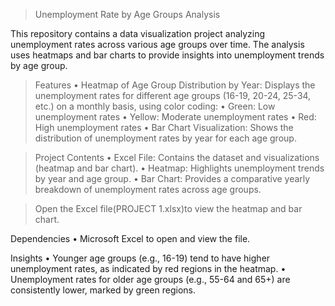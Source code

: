 > Unemployment Rate by Age Groups Analysis

This repository contains a data visualization project analyzing unemployment rates across various age groups over time. The analysis uses heatmaps and bar charts to provide insights into unemployment trends by age group.

> Features
	•	Heatmap of Age Group Distribution by Year:
Displays the unemployment rates for different age groups (16-19, 20-24, 25-34, etc.) on a monthly basis, using color coding:
	•	Green: Low unemployment rates
	•	Yellow: Moderate unemployment rates
	•	Red: High unemployment rates
	•	Bar Chart Visualization:
Shows the distribution of unemployment rates by year for each age group.

> Project Contents
	•	Excel File: Contains the dataset and visualizations (heatmap and bar chart).
	•	Heatmap: Highlights unemployment trends by year and age group.
	•	Bar Chart: Provides a comparative yearly breakdown of unemployment rates across age groups.

>	Open the Excel file(PROJECT 1.xlsx)to view the heatmap and bar chart.

Dependencies
	•	Microsoft Excel to open and view the file.

Insights
	•	Younger age groups (e.g., 16-19) tend to have higher unemployment rates, as indicated by red regions in the heatmap.
	•	Unemployment rates for older age groups (e.g., 55-64 and 65+) are consistently lower, marked by green regions.
